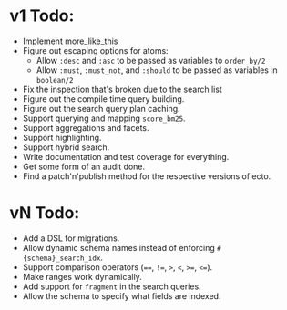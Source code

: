 # v1 Todo:
* Implement more_like_this
* Figure out escaping options for atoms:
  * Allow `:desc` and `:asc` to be passed as variables to `order_by/2`
  * Allow `:must`, `:must_not`, and `:should` to be passed as variables in `boolean/2`
* Fix the inspection that's broken due to the search list
* Figure out the compile time query building.
* Figure out the search query plan caching.
* Support querying and mapping `score_bm25`.
* Support aggregations and facets.
* Support highlighting.
* Support hybrid search.
* Write documentation and test coverage for everything.
* Get some form of an audit done.
* Find a patch'n'publish method for the respective versions of ecto.

# vN Todo:
* Add a DSL for migrations.
* Allow dynamic schema names instead of enforcing `#{schema}_search_idx`.
* Support comparison operators (`==`, `!=`, `>`, `<`, `>=`, `<=`).
* Make ranges work dynamically.
* Add support for `fragment` in the search queries.
* Allow the schema to specify what fields are indexed.
